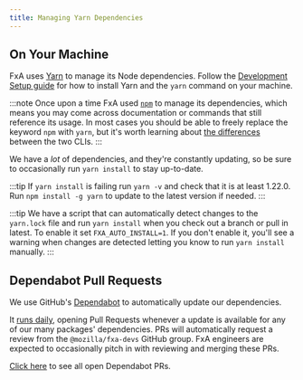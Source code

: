 ```yaml
---
title: Managing Yarn Dependencies
---
```


## On Your Machine

FxA uses [Yarn](https://yarnpkg.com/) to manage its Node dependencies. Follow the [Development Setup guide](../tutorials/development-setup) for how to install Yarn and the `yarn` command on your machine.

:::note
Once upon a time FxA used [`npm`](https://docs.npmjs.com/cli/v7/commands/npm) to manage its dependencies, which means you may come across documentation or commands that still reference its usage. In most cases you should be able to freely replace the keyword `npm` with `yarn`, but it's worth learning about [the differences](https://www.sitepoint.com/yarn-vs-npm/#comparingnpmandyarncommands) between the two CLIs.
:::

We have a _lot_ of dependencies, and they're constantly updating, so be sure to occasionally run `yarn install` to stay up-to-date.

:::tip
If `yarn install` is failing run `yarn -v` and check that it is at least 1.22.0. Run `npm install -g yarn` to update to the latest version if needed.
:::

:::tip
We have a script that can automatically detect changes to the `yarn.lock` file and run `yarn install` when you check out a branch or pull in latest. To enable it set `FXA_AUTO_INSTALL=1`.  If you don't enable it, you'll see a warning when changes are detected letting you know to run `yarn install` manually.
:::

## Dependabot Pull Requests

We use GitHub's [Dependabot](https://docs.github.com/en/code-security/supply-chain-security/keeping-your-dependencies-updated-automatically/about-dependabot-version-updates) to automatically update our dependencies.

It [runs daily](https://github.com/mozilla/fxa/blob/main/.github/dependabot.yml), opening Pull Requests whenever a update is available for any of our many packages' dependencies. PRs will automatically request a review from the `@mozilla/fxa-devs` GitHub group. FxA engineers are expected to occasionally pitch in with reviewing and merging these PRs.

[Click here](https://github.com/mozilla/fxa/pulls?q=is:pr+is:open+sort:updated-desc+author:app/dependabot) to see all open Dependabot PRs.
